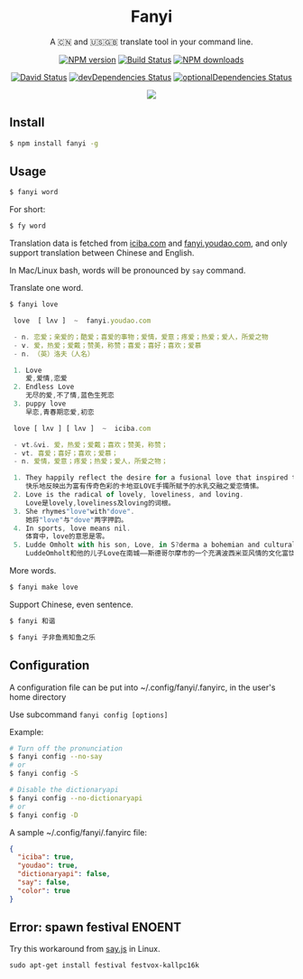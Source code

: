 <div align="center">

# Fanyi

A 🇨🇳 and 🇺🇸🇬🇧 translate tool in your command line.

[![NPM version](https://img.shields.io/npm/v/fanyi.svg?style=flat-square)](https://npmjs.org/package/fanyi) [![Build Status](https://img.shields.io/travis/afc163/fanyi.svg?style=flat-square)](https://travis-ci.org/afc163/fanyi) [![NPM downloads](http://img.shields.io/npm/dm/fanyi.svg?style=flat-square)](https://npmjs.org/package/fanyi)

[![David Status](https://img.shields.io/david/afc163/fanyi.svg?style=flat-square)](https://david-dm.org/afc163/fanyi) [![devDependencies Status](https://david-dm.org/afc163/fanyi/dev-status.svg?style=flat-square)](https://david-dm.org/afc163/fanyi?type=dev) [![optionalDependencies Status](https://david-dm.org/afc163/fanyi/optional-status.svg?style=flat-square)](https://david-dm.org/afc163/fanyi?type=optional)

![](https://gw.alipayobjects.com/zos/rmsportal/EAuwmtfxDGueGOdUgVKc.png)

</div>

## Install

```bash
$ npm install fanyi -g
```

## Usage

```bash
$ fanyi word
```

For short:

```bash
$ fy word
```

Translation data is fetched from [iciba.com](http://iciba.com) and [fanyi.youdao.com](http://fanyi.youdao.com), and only support translation between Chinese and English.

In Mac/Linux bash, words will be pronounced by `say` command.

Translate one word.

```bash
$ fanyi love
```

```js
 love  [ lʌv ]  ~  fanyi.youdao.com

 - n. 恋爱；亲爱的；酷爱；喜爱的事物；爱情，爱意；疼爱；热爱；爱人，所爱之物
 - v. 爱，热爱；爱戴；赞美，称赞；喜爱；喜好；喜欢；爱慕
 - n. （英）洛夫（人名）

 1. Love
    爱,爱情,恋爱
 2. Endless Love
    无尽的爱,不了情,蓝色生死恋
 3. puppy love
    早恋,青春期恋爱,初恋

 love [ lʌv ] [ lʌv ]  ~  iciba.com

 - vt.&vi. 爱，热爱；爱戴；喜欢；赞美，称赞；
 - vt. 喜爱；喜好；喜欢；爱慕；
 - n. 爱情，爱意；疼爱；热爱；爱人，所爱之物；

 1. They happily reflect the desire for a fusional love that inspired the legendary LOVE bracelet Cartier.
    快乐地反映出为富有传奇色彩的卡地亚LOVE手镯所赋予的水乳交融之爱恋情愫。
 2. Love is the radical of lovely, loveliness, and loving.
    Love是lovely,loveliness及loving的词根。
 3. She rhymes"love"with"dove".
    她将"love"与"dove"两字押韵。
 4. In sports, love means nil.
    体育中，love的意思是零。
 5. Ludde Omholt with his son, Love, in S?derma a bohemian and culturally rich district in Stockholm.
    LuddeOmholt和他的儿子Love在南城——斯德哥尔摩市的一个充满波西米亚风情的文化富饶区散步。
```

More words.

```bash
$ fanyi make love
```

Support Chinese, even sentence.

```bash
$ fanyi 和谐
```

```bash
$ fanyi 子非鱼焉知鱼之乐
```

## Configuration

A configuration file can be put into ~/.config/fanyi/.fanyirc, in the user's home directory

Use subcommand `fanyi config [options]`

Example:

```bash
# Turn off the pronunciation
$ fanyi config --no-say
# or
$ fanyi config -S

# Disable the dictionaryapi
$ fanyi config --no-dictionaryapi
# or
$ fanyi config -D
```

A sample ~/.config/fanyi/.fanyirc file:

```json
{
  "iciba": true,
  "youdao": true,
  "dictionaryapi": false,
  "say": false,
  "color": true
}
```

## Error: spawn festival ENOENT

Try this workaround from [say.js](https://github.com/Marak/say.js#linux-notes) in Linux.

```
sudo apt-get install festival festvox-kallpc16k
```
